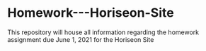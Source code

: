# Homework---Horiseon-Site
This repository will house all information regarding the homework assignment due June 1, 2021 for the Horiseon Site
